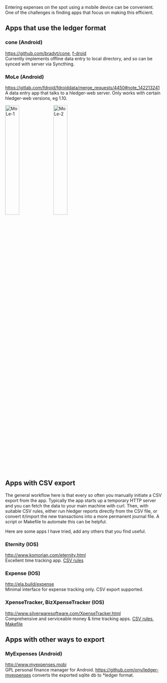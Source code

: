 Entering expenses on the spot using a mobile device can be convenient. One of the challenges is finding apps that focus on making this efficient. 

## Apps that use the ledger format

### cone (Android)

<https://github.com/bradyt/cone>, [f-droid](https://f-droid.org/en/packages/info.tangential.cone)\
Currently implements offline data entry to local directory, and so can be synced with server via Syncthing.

### MoLe (Android)
<https://gitlab.com/fdroid/fdroiddata/merge_requests/4450#note_142213241>\
A data entry app that talks to a hledger-web server.
Only works with certain hledger-web versions, eg 1.10.

<img src="https://camo.githubusercontent.com/7b3e91a4eca44a63091fb4dd3c969aa66bff9ded/68747470733a2f2f692e696d6775722e636f6d2f4455556c7632482e706e67" alt="MoLe-1" data-canonical-src="https://i.imgur.com/DUUlv2H.png" width="30%">
<img src="https://camo.githubusercontent.com/e38a7d08970fd0c024b52b28b26454761c705a9b/68747470733a2f2f692e696d6775722e636f6d2f514e363678704a2e706e67" alt="MoLe-2" data-canonical-src="https://i.imgur.com/QN66xpJ.png" width="30%">

## Apps with CSV export

The general workflow here is that every so often you manually initiate a CSV export from the app.
Typically the app starts up a temporary HTTP server and you can fetch the data to your main machine with curl.
Then, with suitable CSV rules, either run hledger reports directly from the CSV file,
or convert it/import the new transactions into a more permanent journal file.
A script or Makefile to automate this can be helpful.

Here are some apps I have tried, add any others that you find useful.

### Eternity (IOS)
<http://www.komorian.com/eternity.html>\
Excellent time tracking app.
[CSV rules](https://github.com/simonmichael/hledger/blob/master/examples/csv/eternity.csv.rules)

### Expense (IOS)
<http://ela.build/expense>\
Minimal interface for expense tracking only. CSV export supported.

### XpenseTracker, BizXpenseTracker (IOS)
<http://www.silverwaresoftware.com/XpenseTracker.html>\
Comprehensive and serviceable money & time tracking apps.
[CSV rules](https://github.com/simonmichael/hledger/blob/master/examples/csv/xpensetracker.csv.rules),
[Makefile](https://gist.github.com/simonmichael/06eed26bcc85c76d1604373418bc6c58)

## Apps with other ways to export

### MyExpenses (Android)
<http://www.myexpenses.mobi>\
GPL personal finance manager for Android.
<https://github.com/ony/ledger-myexpenses> converts the exported sqlite db to *ledger format.
